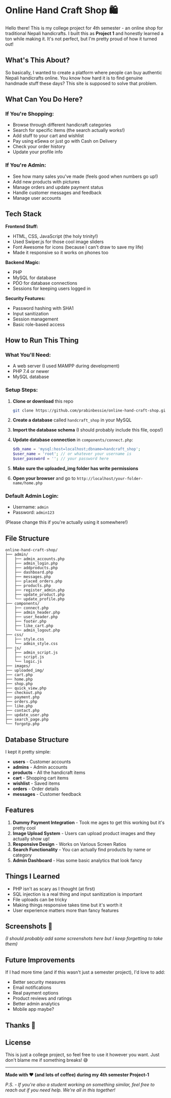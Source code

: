 # Online Hand Craft Shop 🛍️

Hello there! This is my college project for 4th semester - an online shop for traditional Nepali handicrafts. I built this as **Project 1** and honestly learned a ton while making it. It's not perfect, but I'm pretty proud of how it turned out!

## What's This About? 

So basically, I wanted to create a platform where people can buy authentic Nepali handicrafts online. You know how hard it is to find genuine handmade stuff these days? This site is supposed to solve that problem.

## What Can You Do Here? 

### If You're Shopping:
- Browse through different handicraft categories
- Search for specific items (the search actually works!)
- Add stuff to your cart and wishlist
- Pay using eSewa or just go with Cash on Delivery
- Check your order history
- Update your profile info

### If You're Admin:
- See how many sales you've made (feels good when numbers go up!)
- Add new products with pictures
- Manage orders and update payment status
- Handle customer messages and feedback
- Manage user accounts

## Tech Stack 

**Frontend Stuff:**
- HTML, CSS, JavaScript (the holy trinity!)
- Used Swiper.js for those cool image sliders
- Font Awesome for icons (because I can't draw to save my life)
- Made it responsive so it works on phones too

**Backend Magic:**
- PHP 
- MySQL for database 
- PDO for database connections 
- Sessions for keeping users logged in

**Security Features:**
- Password hashing with SHA1 
- Input sanitization
- Session management
- Basic role-based access

## How to Run This Thing 

### What You'll Need:
- A web server (I used MAMPP during development)
- PHP 7.4 or newer
- MySQL database

### Setup Steps:
1. **Clone or download** this repo
   ```bash
   git clone https://github.com/prabinbessie/online-hand-craft-shop.git
   ```

2. **Create a database** called `handcraft_shop` in your MySQL

3. **Import the database schema** (I should probably include this file, oops!)

4. **Update database connection** in `components/connect.php`:
   ```php
   $db_name = 'mysql:host=localhost;dbname=handcraft_shop';
   $user_name = 'root'; // or whatever your username is
   $user_password = ''; // your password here
   ```

5. **Make sure the uploaded_img folder has write permissions** 

6. **Open your browser** and go to `http://localhost/your-folder-name/home.php`

### Default Admin Login:
- Username: `admin`
- Password: `admin123`

(Please change this if you're actually using it somewhere!)

## File Structure 

```
online-hand-craft-shop/
├── admin/
│   ├── admin_accounts.php
│   ├── admin_login.php
│   ├── addproducts.php
│   ├── dashboard.php
│   ├── messages.php
│   ├── placed_orders.php
│   ├── products.php
│   ├── register_admin.php
│   ├── update_product.php
│   └── update_profile.php
├── components/
│   ├── connect.php
│   ├── admin_header.php
│   ├── user_header.php
│   ├── footer.php
│   ├── like_cart.php
│   └── admin_logout.php
├── css/
│   ├── style.css
│   └── admin_style.css
├── js/
│   ├── admin_script.js
│   ├── script.js
│   └── logic.js
├── images/
├── uploaded_img/
├── cart.php
├── home.php
├── shop.php
├── quick_view.php
├── checkout.php
├── payment.php
├── orders.php
├── like.php
├── contact.php
├── update_user.php
├── search_page.php
└── forgotp.php
```

## Database Structure 

I kept it pretty simple:

- **users** - Customer accounts
- **admins** - Admin accounts
- **products** - All the handicraft items
- **cart** - Shopping cart items
- **wishlist** - Saved items
- **orders** - Order details
- **messages** - Customer feedback

## Features 

1. **Dummy Payment  Integration** - Took me ages to get this working but it's pretty cool
2. **Image Upload System** - Users can upload product images and they actually show up!
3. **Responsive Design** - Works on Various Screen Ratios
4. **Search Functionality** - You can actually find products by name or category
5. **Admin Dashboard** - Has some basic analytics that look fancy

## Things I Learned 

- PHP isn't as scary as I thought (at first)
- SQL injection is a real thing and input sanitization is important
- File uploads can be tricky
- Making things responsive takes time but it's worth it
- User experience matters more than fancy features


## Screenshots 📸

*(I should probably add some screenshots here but I keep forgetting to take them)*

## Future Improvements 

If I had more time (and if this wasn't just a semester project), I'd love to add:
- Better security measures
- Email notifications
- Real payment options
- Product reviews and ratings
- Better admin analytics
- Mobile app maybe?

## Thanks 🙏



## License

This is just a college project, so feel free to use it however you want. Just don't blame me if something breaks! 😅

---

**Made with ❤️ (and lots of coffee) during my 4th semester Project-1**

*P.S. - If you're also a student working on something similar, feel free to reach out if you need help. We're all in this together!*